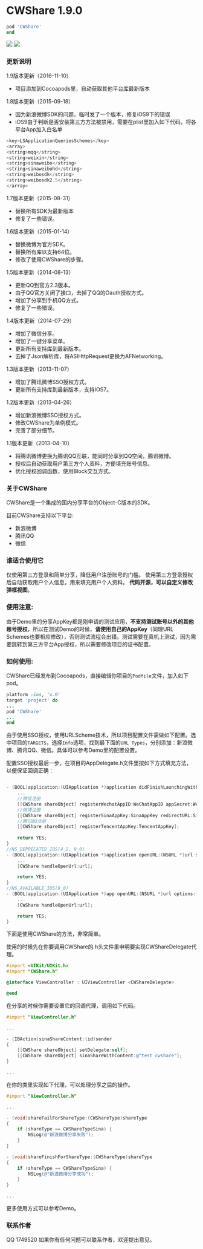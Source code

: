 CWShare 1.9.0
=======
```ruby
pod 'CWShare'
end
```
![](http://admin.imdota.com/screenshot2.jpeg) ![](http://admin.imdota.com/screenshot1.jpeg)

### 更新说明
1.9版本更新（2016-11-10）
- 项目添加到Cocoapods里，自动获取其他平台库最新版本

1.8版本更新（2015-09-18）
- 因为新浪微博SDK的问题，临时发了一个版本，修复iOS9下的错误
- iOS9由于判断是否安装第三方方法被禁用，需要在plist里加入如下代码，将各平台App加入白名单
```objective-c
<key>LSApplicationQueriesSchemes</key>
<array>
<string>mqq</string>
<string>weixin</string>
<string>sinaweibo</string>
<string>sinaweibohd</string>
<string>weibosdk</string>
<string>weibosdk2.5</string>
</array>
```

1.7版本更新（2015-08-31）
- 替换所有SDK为最新版本
- 修复了一些错误。

1.6版本更新（2015-01-14）
- 替换微博为官方SDK。
- 替换所有库以支持64位。
- 修改了使用CWShare的步骤。

1.5版本更新（2014-08-13）
- 更新QQ到官方2.3版本。
- 由于QQ官方关闭了接口，去掉了QQ的Oauth授权方式。
- 增加了分享到手机QQ方式。
- 修复了一些错误。

1.4版本更新（2014-07-29）
- 增加了微信分享。
- 增加了一键分享菜单。
- 更新所有支持库到最新版本。
- 去掉了Json解析库，将ASIHttpRequest更换为AFNetworking。

1.3版本更新（2013-11-07）
- 增加了腾讯微博SSO授权方式。
- 更新所有支持库到最新版本，支持IOS7。

1.2版本更新（2013-04-26）
- 增加新浪微博SSO授权方式。
- 修改CWShare为单例模式。
- 完善了部分细节。

1.1版本更新（2013-04-10）
- 将腾讯微博更换为腾讯QQ互联，能同时分享到QQ空间，腾讯微博。
- 授权后自动获取用户第三方个人资料，方便填充账号信息。
- 优化授权回调函数，使用Block交互方式。

### 关于CWShare
CWShare是一个集成的国内分享平台的Object-C版本的SDK。

目前CWShare支持以下平台:
- 新浪微博
- 腾讯QQ
- 微信

### 谁适合使用它
仅使用第三方登录和简单分享，降低用户注册账号的门槛。
使用第三方登录授权后自动获取用户个人信息，用来填充用户个人资料。
**代码开源，可以自定义修改弹框视图**。

### 使用注意:
由于Demo里的分享AppKey都是刚申请的测试应用，**不支持测试账号以外的其他账号授权**，所以在测试Demo的时候，**请使用自己的AppKey**（同理URL Schemes也要相应修改），否则测试流程会出错。测试需要在真机上测试，因为需要跳转到第三方平台App授权，所以需要修改项目的证书配置。

### 如何使用:
CWShare已经发布到Cocoapods，直接编辑你项目的`Podfile`文件，加入如下pod。
```ruby
platform :ios, 'x.0'
target 'project' do
...
pod 'CWShare'
...
end
```

由于使用SSO授权，使用URLScheme技术，所以项目配置文件需做如下配置。选中项目的`TARGETS`，选择`Info`选项，找到最下面的`URL Types`，分别添加：新浪微博、腾讯QQ、微信。具体可以参考Demo里的配置设置。

配置SSO授权最后一步，在项目的AppDelegate.h文件里按如下方式填充方法，以便保证回调正确：
```objective-c

- (BOOL)application:(UIApplication *)application didFinishLaunchingWithOptions:(NSDictionary *)launchOptions {   
    ...
    //微信注册
    [[CWShare shareObject] registerWechatAppID:WeChatAppID appSecret:WeChatAppSecret];
    //微博注册
    [[CWShare shareObject] registerSinaAppKey:SinaAppKey redirectURL:SinaRedirectURL];
    //腾讯QQ注册
    [[CWShare shareObject] registerTencentAppKey:TencentAppKey];
    
    return YES;
}
//NS_DEPRECATED_IOS(4_2, 9_0)
- (BOOL)application:(UIApplication *)application openURL:(NSURL *)url sourceApplication:(NSString *)sourceApplication annotation:(id)annotation {
    ...
    [CWShare handleOpenUrl:url];

    return YES;
}
//NS_AVAILABLE_IOS(9_0)
- (BOOL)application:(UIApplication *)app openURL:(NSURL *)url options:(NSDictionary<NSString *,id> *)options {
    ...
    [CWShare handleOpenUrl:url];

    return YES;
}

```

下面是使用CWShare的方法，非常简单。

使用的时候先在你要调用CWShare的.h头文件里申明要实现CWShareDelegate代理。
```objective-c
#import <UIKit/UIKit.h>
#import "CWShare.h"

@interface ViewController : UIViewController <CWShareDelegate>

@end
```
在分享的时候你需要设置它的回调代理，调用如下代码。
```objective-c
#import "ViewController.h"

...

- (IBAction)sinaShareContent:(id)sender
{
    [[CWShare shareObject] setDelegate:self];
    [[CWShare shareObject] sinaShareWithContent:@"test cwshare"];
}

...
```

在你的类里实现如下代理，可以处理分享之后的操作。
```objective-c
#import "ViewController.h"

...

- (void)shareFailForShareType:(CWShareType)shareType
{
    if (shareType == CWShareTypeSina) {
        NSLog(@"新浪微博分享失败");
    }
}

- (void)shareFinishForShareType:(CWShareType)shareType
{
    if (shareType == CWShareTypeSina) {
        NSLog(@"新浪微博分享成功");
    }
}

...
```
更多使用方式可以参考Demo。

### 联系作者
QQ 1749520
如果你有任何问题可以联系作者，欢迎提出意见。
